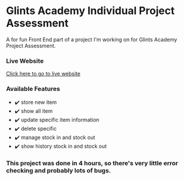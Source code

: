 # Glints Academy Individual Project Assessment

A for fun Front End part of a project I'm working on for Glints Academy Project Assessment.

### Live Website

[Click here to go to live website](https://david-ph.github.io/glints-frontend/)

### Available Features

- ✔️ store new item
- ✔️ show all item
- ✔️ update specific item information
- ✔️ delete specific
- ✔️ manage stock in and stock out
- ✔️ show history stock in and stock out

### This project was done in 4 hours, so there's very little error checking and probably lots of bugs.
